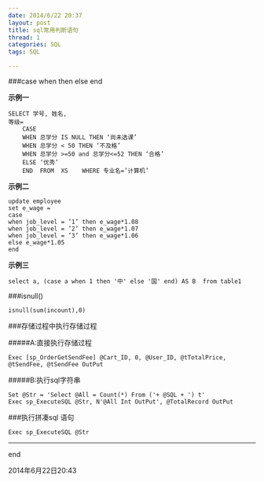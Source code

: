 ```yaml
---
date: 2014/6/22 20:37
layout: post
title: sql常用判断语句
thread: 1
categories: SQL
tags: SQL

---
```


###case when then else end

**示例一**


	SELECT 学号, 姓名, 
 	等级= 
    	CASE 
    	WHEN 总学分 IS NULL THEN ‘尚未选课’
       	WHEN 总学分 < 50 THEN ‘不及格’
        WHEN 总学分 >=50 and 总学分<=52 THEN ‘合格’
        ELSE ‘优秀’
    	END  FROM  XS    WHERE 专业名=’计算机’
    	
    	

**示例二**

	update employee
	set e_wage =
 	case
  	when job_level = ’1’ then e_wage*1.08
  	when job_level = ’2’ then e_wage*1.07
  	when job_level = ’3’ then e_wage*1.06
  	else e_wage*1.05
 	end
 	
**示例三**

	select a, (case a when 1 then '中' else '国' end) AS B  from table1
	
###isnull()

	isnull(sum(incount),0)

###存储过程中执行存储过程

#####A:直接执行存储过程

	Exec [sp_OrderGetSendFee] @Cart_ID, 0, @User_ID, @tTotalPrice, @tSendFee, @tSendFee OutPut
	
#####B:执行sql字符串

	Set @Str = 'Select @All = Count(*) From ('+ @SQL + ') t'
 	Exec sp_ExecuteSQL @Str, N'@All Int OutPut', @TotalRecord OutPut
 	
 	

###执行拼凑sql 语句

	Exec sp_ExecuteSQL @Str
	
	
----

end 

2014年6月22日20:43